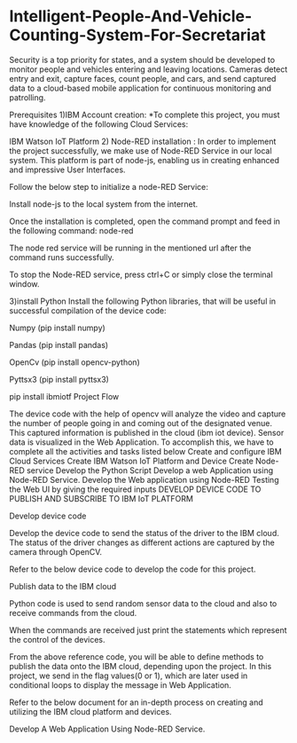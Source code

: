# Intelligent-People-And-Vehicle-Counting-System-For-Secretariat
Security is a top priority for states, and a system should be developed to monitor people and vehicles entering and leaving locations. Cameras detect entry and exit, capture faces, count people, and cars, and send captured data to a cloud-based mobile application for continuous monitoring and patrolling.

Prerequisites
  1)IBM Account creation:
          *To complete this project, you must have knowledge of the following Cloud Services:

IBM Watson IoT Platform
   2) Node-RED installation :
         In order to implement the project successfully, we make use of Node-RED Service in our local system. This platform is part of node-js, enabling us in creating enhanced and impressive User Interfaces.

Follow the below step to initialize a node-RED Service:

Install node-js to the local system from the internet.

Once the installation is completed, open the command prompt and feed in the following command: node-red

The node red service will be running in the mentioned url after the command runs successfully.

To stop the Node-RED service, press ctrl+C or simply close the terminal window.

3)install Python
       Install the following Python libraries, that will be useful in successful compilation of the device code:


Numpy (pip install numpy)

Pandas (pip install pandas)

OpenCv (pip install opencv-python)

Pyttsx3 (pip install pyttsx3)

pip install ibmiotf
Project Flow

The device code with the help of opencv will analyze the video and capture the number of people going in and coming out of the designated venue.
This captured information is published in the cloud (ibm iot device).
Sensor data is visualized in the Web Application.
To accomplish this, we have to complete all the activities and tasks listed below
Create and configure IBM Cloud Services
Create IBM Watson IoT Platform and Device
Create Node-RED service
Develop the Python Script
Develop a web Application using Node-RED Service.
Develop the Web application using Node-RED
Testing the Web UI by giving the required inputs
DEVELOP DEVICE CODE TO PUBLISH AND SUBSCRIBE TO IBM IoT PLATFORM

Develop device code



Develop the device code to send the status of the driver to the IBM cloud. The status of the driver changes as different actions are captured by the camera through OpenCV.

Refer to the below device code to develop the code for this project.



Publish data to the IBM cloud



Python code is used to send random sensor data to the cloud and also to receive commands from the cloud.

When the commands are received just print the statements which represent the control of the devices.

From the above reference code, you will be able to define methods to publish the data onto the IBM cloud, depending upon the project. In this project, we send in the flag values(0 or 1), which are later used in conditional loops to display the message in Web Application.


Refer to the below document for an in-depth process on creating and utilizing the IBM cloud platform and devices.

Develop A Web Application Using Node-RED Service.
